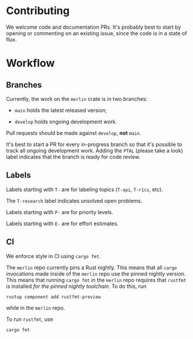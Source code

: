 # Contributing

We welcome code and documentation PRs.  It's probably best to start by
opening or commenting on an existing issue, since the code is in a state
of flux.

# Workflow

## Branches

Currently, the work on the `merlin` crate is in two branches:

* `main` holds the latest released version;

* `develop` holds ongoing development work.

Pull requests should be made against `develop`, **not** `main`.

It's best to start a PR for every in-progress branch so that it's possible
to track all ongoing development work.  Adding the `PTAL` (please take a 
look) label indicates that the branch is ready for code review.

## Labels

Labels starting with `T-` are for labeling topics (`T-api`, `T-r1cs`, etc).

The `T-research` label indicates unsolved open problems.

Labels starting with `P-` are for priority levels.

Labels starting with `E-` are for effort estimates.

## CI

We enforce style in CI using `cargo fmt`.

The `merlin` repo currently pins a Rust nightly.  This means that
all `cargo` invocations made inside of the `merlin` repo use the
pinned nightly version.  This means that running `cargo fmt` in the
`merlin` repo requires that `rustfmt` is installed *for the pinned
nightly toolchain*.  To do this, run
```
rustup component add rustfmt-preview
```
while in the `merlin` repo.

To run `rustfmt`, use
```
cargo fmt
```
